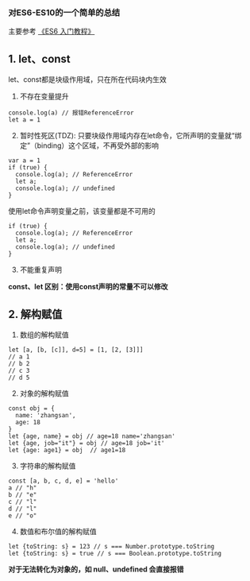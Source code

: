 ### 对ES6-ES10的一个简单的总结

主要参考 [《ES6 入门教程》](https://es6.ruanyifeng.com/)

## 1. let、const

let、const都是块级作用域，只在所在代码块内生效
1. 不存在变量提升
```
console.log(a) // 报错ReferenceError
let a = 1
```
2. 暂时性死区(TDZ):
只要块级作用域内存在let命令，它所声明的变量就“绑定”（binding）这个区域，不再受外部的影响
```
var a = 1
if (true) {
  console.log(a); // ReferenceError
  let a; 
  console.log(a); // undefined
}
```
使用let命令声明变量之前，该变量都是不可用的
```
if (true) {
  console.log(a); // ReferenceError
  let a; 
  console.log(a); // undefined
}
```
3. 不能重复声明

**const、let 区别：使用const声明的常量不可以修改**

## 2. 解构赋值
1. 数组的解构赋值
```
let [a, [b, [c]], d=5] = [1, [2, [3]]] 
// a 1
// b 2
// c 3
// d 5
```
2. 对象的解构赋值
```
const obj = {
  name: 'zhangsan',
  age: 18
}
let {age, name} = obj // age=18 name='zhangsan' 
let {age, job="it"} = obj // age=18 job='it'
let {age: age1} = obj  // age1=18
```
3. 字符串的解构赋值
```
const [a, b, c, d, e] = 'hello'
a // "h"
b // "e"
c // "l"
d // "l"
e // "o"
```
4. 数值和布尔值的解构赋值
```
let {toString: s} = 123 // s === Number.prototype.toString
let {toString: s} = true // s === Boolean.prototype.toString
```
**对于无法转化为对象的，如 null、undefined 会直接报错**




